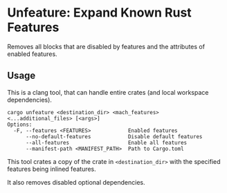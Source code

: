 # Unfeature: Expand Known Rust Features

Removes all blocks that are disabled by features and the attributes of enabled features.

## Usage

This is a clang tool, that can handle entire crates (and local workspace dependencies).

```
cargo unfeature <destination_dir> <mach_features> <...additional_files> [<args>]
Options:
  -F, --features <FEATURES>            Enabled features
      --no-default-features            Disable default features
      --all-features                   Enable all features
      --manifest-path <MANIFEST_PATH>  Path to Cargo.toml
```

This tool crates a copy of the crate in `<destination_dir>` with the specified features being inlined features.

It also removes disabled optional dependencies.
